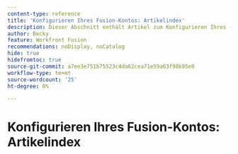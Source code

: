 ```yaml
---
content-type: reference
title: 'Konfigurieren Ihres Fusion-Kontos: Artikelindex'
description: Dieser Abschnitt enthält Artikel zum Konfigurieren Ihres -Kontos in Adobe Workfront Fusion.
author: Becky
feature: Workfront Fusion
recommendations: noDisplay, noCatalog
hide: true
hidefromtoc: true
source-git-commit: a7ee3e751b75523c4da62cea71e59a63f98b95e0
workflow-type: tm+mt
source-wordcount: '25'
ht-degree: 0%

---
```



# Konfigurieren Ihres Fusion-Kontos: Artikelindex
